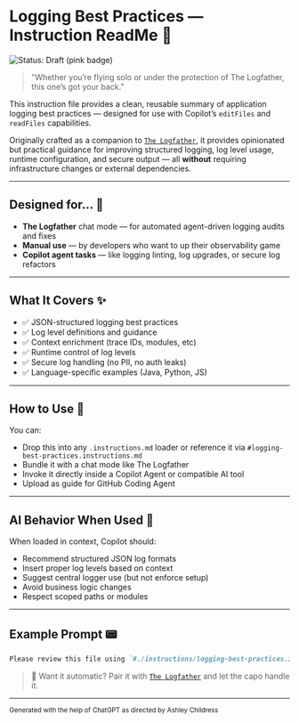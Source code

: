 # Logging Best Practices — Instruction ReadMe 🧾

![Status: Draft (pink badge)](https://img.shields.io/badge/status-draft-F72585.svg)

> "Whether you’re flying solo or under the protection of The Logfather, this one’s got your back."

This instruction file provides a clean, reusable summary of application logging best practices — designed for use with Copilot’s `editFiles` and `readFiles` capabilities.

Originally crafted as a companion to [`The Logfather`](../../.github/agents/logfather.agent.md), it provides opinionated but practical guidance for improving structured logging, log level usage, runtime configuration, and secure output — all **without** requiring infrastructure changes or external dependencies.

---

## Designed for... 🤝

- **The Logfather** chat mode — for automated agent-driven logging audits and fixes
- **Manual use** — by developers who want to up their observability game
- **Copilot agent tasks** — like logging linting, log upgrades, or secure log refactors

---

## What It Covers ✨

- ✅ JSON-structured logging best practices
- ✅ Log level definitions and guidance
- ✅ Context enrichment (trace IDs, modules, etc)
- ✅ Runtime control of log levels
- ✅ Secure log handling (no PII, no auth leaks)
- ✅ Language-specific examples (Java, Python, JS)

---

## How to Use 📎

You can:

- Drop this into any `.instructions.md` loader or reference it via `#logging-best-practices.instructions.md`
- Bundle it with a chat mode like The Logfather
- Invoke it directly inside a Copilot Agent or compatible AI tool
- Upload as guide for GitHub Coding Agent

---

## AI Behavior When Used 🧠

When loaded in context, Copilot should:

- Recommend structured JSON log formats
- Insert proper log levels based on context
- Suggest central logger use (but not enforce setup)
- Avoid business logic changes
- Respect scoped paths or modules

---

## Example Prompt 📟

```markdown
Please review this file using `#./instructions/logging-best-practices.instructions.md` and insert structured logs with appropriate levels.
```

> 🎩 Want it automatic? Pair it with [`The Logfather`](../../.github/agents/logfather.agent.md) and let the capo handle it.

---

<small>Generated with the help of ChatGPT as directed by Ashley Childress</small>
